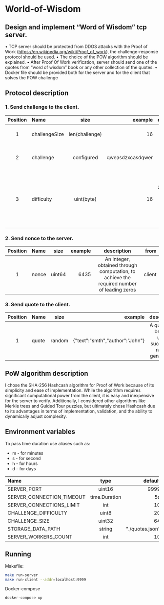 # World-of-Wisdom

## **Design and implement “Word of Wisdom” tcp server.**
 • TCP server should be protected from DDOS attacks with the Proof of Work (https://en.wikipedia.org/wiki/Proof_of_work), the challenge-response protocol should be used.
 • The choice of the POW algorithm should be explained.
 • After Proof Of Work verification, server should send one of the quotes from “word of wisdom” book or any other collection of the quotes.
 • Docker file should be provided both for the server and for the client that solves the POW challenge

## **Protocol description**

### 1. Send challenge to the client.

|Position   | Name              | size         | example         | description                                                                            |from        |
|:---------:|:------------------|:------------:|----------------:|:--------------------------------------------------------------------------------------:|-----------:|
|    1      | challengeSize     |len(challenge)| 16              |Size of generated challenge                                                             |server      |
|    2      | challenge         |configured    | qweasdzxcasdqwer|Array of randomly generated bytes                                                       |server      |
|    3      | difficulty        |uint(byte)    | 16              |The count of leading zeros in the hash sum is calculated by hashing (challenge + nonce) |server      |

### 2. Send nonce to the server.

|Position   | Name              | size         | example         | description                                                                              |from        |
|:---------:|:------------------|:------------:|----------------:|:----------------------------------------------------------------------------------------:|-----------:|
|    1      | nonce             |uint64        | 6435            |An integer, obtained through computation, to achieve the required number of leading zeros |client      |

### 3. Send quote to the client.

|Position   | Name              | size         | example                        | description                                          |from        |
|:---------:|:------------------|:------------:|-------------------------------:|:----------------------------------------------------:|-----------:|
|    1      | quote             |random        |{"text":"smth","author":"John"} |A quote will be sent upon successful nonce generation.|server      |

## **PoW algorithm description**

I chose the SHA-256 Hashcash algorithm for Proof of Work because of its simplicity and ease of implementation. While the algorithm requires significant computational power from the client, it is easy and inexpensive for the server to verify. Additionally, I considered other algorithms like Merkle trees and Guided Tour puzzles, but ultimately chose Hashcash due to its advantages in terms of implementation, validation, and the ability to dynamically adjust complexity.

## **Environment variables**

To pass time duration use aliases such as:
- m - for minutes
- s - for second
- h - for hours
- d - for days

| Name                     | type            | default         |
|:-------------------------|:---------------:|----------------:|
| SERVER_PORT              |uint16           | 9999            |
| SERVER_CONNECTION_TIMEOUT|time.Duration    | 5s              |
| SERVER_CONNECTIONS_LIMIT |int              | 10              |
| CHALLENGE_DIFFICULTY     |uint8            | 20              |
| CHALLENGE_SIZE           |uint32           | 64              |
| STORAGE_DATA_PATH        |string           | "./quotes.json" |
| SERVER_WORKERS_COUNT     |int              | 10              |


## **Running**

Makefile:
```bash
make run-server
make run-client --addr=localhost:9999
```

Docker-compose
```bash
docker-compose up
```